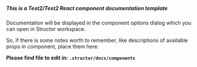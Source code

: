 ##### This is a Test2/Test2 React component documentation template

Documentation will be displayed in the component options dialog which you can open in Structor workspace.

So, if there is some notes worth to remember, like descriptions of available props in component, place them here.

**Please find file to edit in: `.structor/docs/components`**
